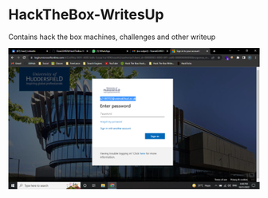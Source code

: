 # HackTheBox-WritesUp
Contains hack the box machines, challenges and other writeup

![Sample](sample.png?raw=true "Title")
